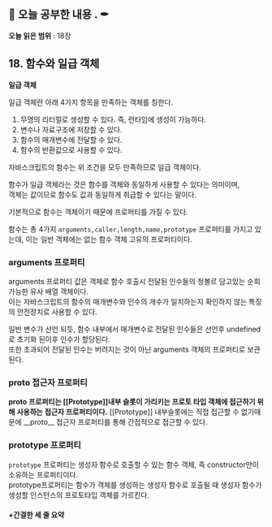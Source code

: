 ## 📕 오늘 공부한 내용 . ✒

**오늘 읽은 범위** : 18장

## 18. 함수와 일급 객체

**일급 객체**

일급 객체란 아래 4가지 항목을 만족하는 객체를 칭한다.

1. 무명의 리터럴로 생성할 수 있다. 즉, 런타임에 생성이 가능하다.
2. 변수나 자료구조에 저장할 수 있다.
3. 함수의 매개변수에 전달할 수 있다.
4. 함수의 반환값으로 사용할 수 있다.

자바스크립트의 함수는 위 조건을 모두 만족하므로 일급 객체이다.

함수가 일급 객체라는 것은 함수를 객체와 동일하게 사용할 수 있다는 의미이며,<br>
객체는 값이므로 함수도 값과 동일하게 취급할 수 있다는 말이다.

기본적으로 함수는 객체이기 때문에 프로퍼티를 가질 수 있다.

함수는 총 4가지 `arguments,caller,length,name,prototype` 프로퍼티를 가지고 있는데, 이는 일반 객체에는 없는 함수 객체 고유의 프로퍼티이다.

### arguments 프로퍼티

arguments 프로퍼티 값은 객체로 함수 호출시 전달된 인수들의 정볼르 담고있는 순회 가능한 유사 배열 객체이다.<br>
이는 자바스크립트의 함수의 매개변수와 인수의 개수가 일치하는지 확인하지 않는 특징의 안전장치로 사용할 수 있다.

일반 변수가 선언 되듯, 함수 내부에서 매개변수로 전달된 인수들은 선언후 undefined로 초기화 된이후 인수가 할당된다.<br>
또한 초과되어 전달된 인수는 버려지는 것이 아닌 arguments 객체의 프로퍼티로 보관된다.

### **proto** 접근자 프로퍼티

****proto** 프로퍼티는 [[Prototype]]내부 슬롯이 가리키는 프로토 타입 객체에 접근하기 위해 사용하는 접근자 프로퍼티이다.**
[[Prototype]] 내부슬롯에는 직접 접근할 수 없기때문에 \_\_proto\_\_ 접근자 프로퍼티를 통해 간접적으로 접근할 수 있다.

### prototype 프로퍼티

`prototype` 프로퍼티는 생성자 함수로 호출할 수 있는 함수 객체, 즉 constructor만이 소유하는 프로퍼티이다.<br>
prototype프로퍼티는 함수가 객체를 생성하는 생성자 함수로 호출될 때 생성자 함수가 생성할 인스턴스의 프로토타입 객체를 가르킨다.

#### +간결한 세 줄 요약
